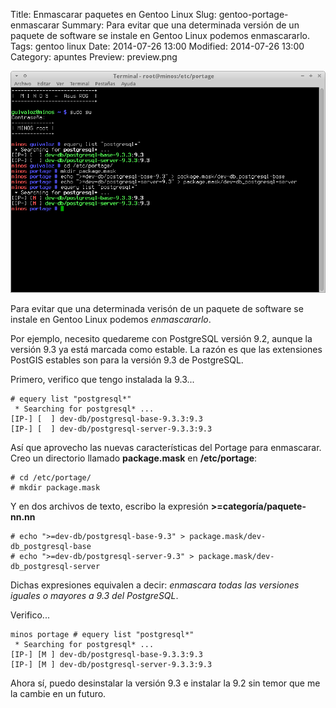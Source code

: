 Title: Enmascarar paquetes en Gentoo Linux
Slug: gentoo-portage-enmascarar
Summary: Para evitar que una determinada versión de un paquete de software se instale en Gentoo Linux podemos enmascararlo.
Tags: gentoo linux
Date: 2014-07-26 13:00
Modified: 2014-07-26 13:00
Category: apuntes
Preview: preview.png


<img class="img-fluid" src="gentoo-portage-enmascarar.png" alt="Gentoo Portage enmascarar">

Para evitar que una determinada verisón de un paquete de software se instale en Gentoo Linux podemos _enmascararlo_.

Por ejemplo, necesito quedareme con PostgreSQL versión 9.2, aunque la versión 9.3 ya está marcada como estable. La razón es que las extensiones PostGIS estables son para la versión 9.3 de PostgreSQL.

Primero, verifico que tengo instalada la 9.3...

    # equery list "postgresql*"
     * Searching for postgresql* ...
    [IP-] [  ] dev-db/postgresql-base-9.3.3:9.3
    [IP-] [  ] dev-db/postgresql-server-9.3.3:9.3

Así que aprovecho las nuevas características del Portage para enmascarar. Creo un directorio llamado **package.mask** en **/etc/portage**:

    # cd /etc/portage/
    # mkdir package.mask

Y en dos archivos de texto, escribo la expresión **>=categoría/paquete-nn.nn**

    # echo ">=dev-db/postgresql-base-9.3" > package.mask/dev-db_postgresql-base
    # echo ">=dev-db/postgresql-server-9.3" > package.mask/dev-db_postgresql-server

Dichas expresiones equivalen a decir: _enmascara todas las versiones iguales o mayores a 9.3 del PostgreSQL_.

Verifico...

    minos portage # equery list "postgresql*"
     * Searching for postgresql* ...
    [IP-] [M ] dev-db/postgresql-base-9.3.3:9.3
    [IP-] [M ] dev-db/postgresql-server-9.3.3:9.3

Ahora sí, puedo desinstalar la versión 9.3 e instalar la 9.2 sin temor que me la cambie en un futuro.
